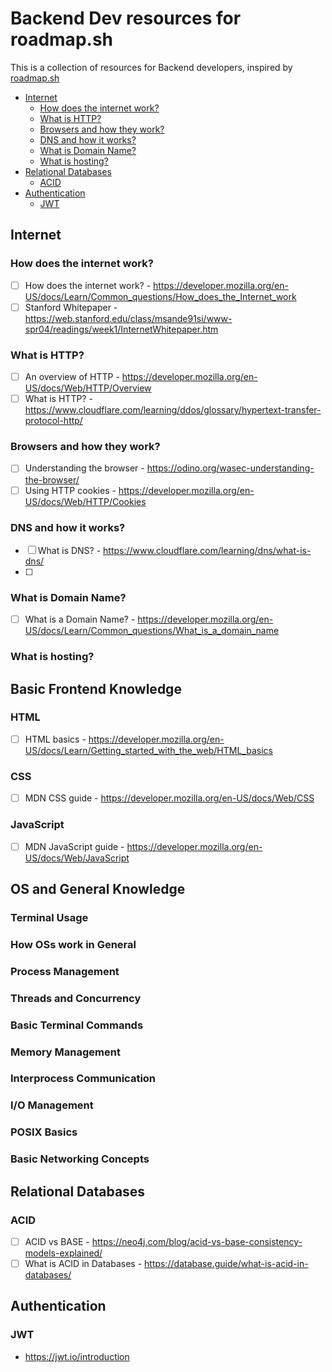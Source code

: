 # Backend Dev resources for roadmap.sh

This is a collection of resources for Backend developers, inspired by [roadmap.sh](https://roadmap.sh/backend)

  - [Internet](#internet)
    - [How does the internet work?](#how-does-the-internet-work)
    - [What is HTTP?](#what-is-http)
    - [Browsers and how they work?](#browsers-and-how-they-work)
    - [DNS and how it works?](#dns-and-how-it-works)
    - [What is Domain Name?](#what-is-domain-name)
    - [What is hosting?](#what-is-hosting)
  - [Relational Databases](#relational-databases)
    - [ACID](#acid)
  - [Authentication](#authentication)
    - [JWT](#jwt)

## Internet

### How does the internet work?

- [ ] How does the internet work? - https://developer.mozilla.org/en-US/docs/Learn/Common_questions/How_does_the_Internet_work
- [ ] Stanford Whitepaper - https://web.stanford.edu/class/msande91si/www-spr04/readings/week1/InternetWhitepaper.htm

### What is HTTP?

- [ ] An overview of HTTP - https://developer.mozilla.org/en-US/docs/Web/HTTP/Overview
- [ ] What is HTTP? - https://www.cloudflare.com/learning/ddos/glossary/hypertext-transfer-protocol-http/

### Browsers and how they work?

- [ ] Understanding the browser - https://odino.org/wasec-understanding-the-browser/
- [ ] Using HTTP cookies - https://developer.mozilla.org/en-US/docs/Web/HTTP/Cookies

### DNS and how it works?

- [ ] What is DNS? - https://www.cloudflare.com/learning/dns/what-is-dns/
- [ ] 

### What is Domain Name?

- [ ] What is a Domain Name? - https://developer.mozilla.org/en-US/docs/Learn/Common_questions/What_is_a_domain_name

### What is hosting?


## Basic Frontend Knowledge

### HTML

- [ ] HTML basics - https://developer.mozilla.org/en-US/docs/Learn/Getting_started_with_the_web/HTML_basics

### CSS

- [ ] MDN CSS guide - https://developer.mozilla.org/en-US/docs/Web/CSS

### JavaScript

- [ ] MDN JavaScript guide - https://developer.mozilla.org/en-US/docs/Web/JavaScript

## OS and General Knowledge

### Terminal Usage

### How OSs work in General

### Process Management

### Threads and Concurrency

### Basic Terminal Commands

### Memory Management

### Interprocess Communication

### I/O Management

### POSIX Basics

### Basic Networking Concepts

## Relational Databases

### ACID

- [ ] ACID vs BASE - https://neo4j.com/blog/acid-vs-base-consistency-models-explained/
- [ ] What is ACID in Databases - https://database.guide/what-is-acid-in-databases/

## Authentication

### JWT

* https://jwt.io/introduction
